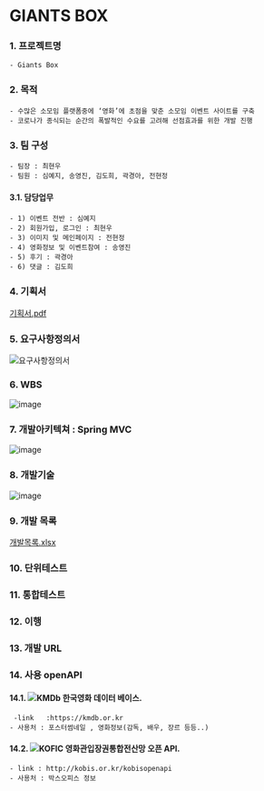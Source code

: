 # GIANTS BOX

### 1. 프로젝트명
    - Giants Box   

### 2. 목적
    - 수많은 소모임 플랫폼중에 ‘영화’에 초점을 맞춘 소모임 이벤트 사이트를 구축
    - 코로나가 종식되는 순간의 폭발적인 수요를 고려해 선점효과를 위한 개발 진행
    
### 3. 팀 구성
    - 팀장 : 최현우
    - 팀원 : 심예지, 송영진, 김도희, 곽경아, 전현정
    
#### 3.1. 담당업무
    - 1) 이벤트 전반 : 심예지
    - 2) 회원가입, 로그인 : 최현우
    - 3) 이미지 및 메인페이지 : 전현정
    - 4) 영화정보 및 이벤트참여 : 송영진
    - 5) 후기 : 곽경아
    - 6) 댓글 : 김도희
    
### 4. 기획서
[기획서.pdf](https://github.com/HYKim8/GIANTS_BOX/files/5450115/UVER_.pdf)

### 5. 요구사항정의서
![요구사항정의서](https://user-images.githubusercontent.com/70499031/98210460-f5cd9580-1f83-11eb-9a34-707a8e4a5d0a.png)

### 6. WBS
![image](https://user-images.githubusercontent.com/70499031/97402388-d1dfd380-1935-11eb-8727-2892a24927b3.png)

### 7. 개발아키텍쳐 : Spring MVC
![image](https://terasolunaorg.github.io/guideline/1.0.1.RELEASE/en/_images/RequestLifecycle.png)

### 8. 개발기술
![image](https://user-images.githubusercontent.com/70499031/98215405-16e5b480-1f8b-11eb-96f5-f75c6f445c70.png)

### 9. 개발 목록
[개발목록.xlsx](https://github.com/HYKim8/GIANTS_BOX/files/5492628/UVER_.xlsx)

### 10. 단위테스트
### 11. 통합테스트
### 12. 이행
### 13. 개발 URL  
### 14. 사용 openAPI
#### 14.1. ![KMDb 한국영화 데이터 베이스](https://kmdb.or.kr).
     -link   :https://kmdb.or.kr
    - 사용처 : 포스터썸네일 , 영화정보(감독, 배우, 장르 등등..)
#### 14.2. ![KOFIC 영화관입장권통합전산망 오픈 API](http://kobis.or.kr/kobisopenapi).
    - link : http://kobis.or.kr/kobisopenapi
    - 사용처 : 박스오피스 정보 
 
 
